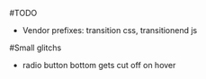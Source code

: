 #TODO
- Vendor prefixes: transition css, transitionend js

#Small glitchs
- radio button bottom gets cut off on hover
